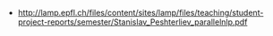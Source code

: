 - http://lamp.epfl.ch/files/content/sites/lamp/files/teaching/student-project-reports/semester/Stanislav_Peshterliev_parallelnlp.pdf
